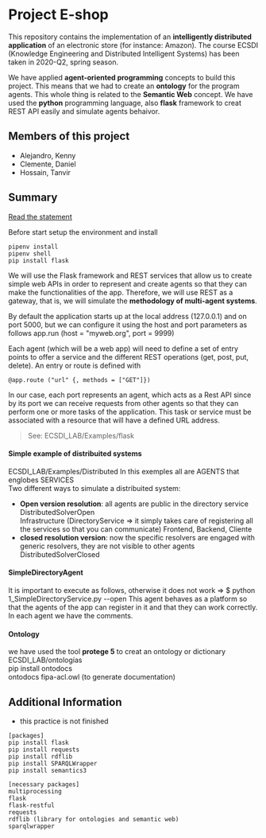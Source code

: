 # Project E-shop
This repository contains the implementation of an **intelligently distributed application** of an electronic store (for instance: Amazon). The course ECSDI (Knowledge Engineering and Distributed Intelligent Systems) has been taken in 2020-Q2, spring season.

We have applied **agent-oriented programming** concepts to build this project. This means that we had to create an **ontology** for the program agents. This whole thing is related to the **Semantic Web** concept. We have used the **python** programming language, also **flask** framework to creat REST API easily and simulate agents behaivor. 

## Members of this project
- Alejandro, Kenny
- Clemente, Daniel
- Hossain, Tanvir

## Summary
[Read the statement](Statement.pdf)

Before start setup the environment and install 

    pipenv install
    pipenv shell
    pip install flask

We will use the Flask framework and REST services that allow us to create simple web APIs in order to represent and create agents so that they can make the functionalities of the app. Therefore, we will use REST as a gateway, that is, we will simulate the **methodology of multi-agent systems**.

By default the application starts up at the local address (127.0.0.1) and on port 5000, but we can configure it using the host and port parameters as follows app.run (host = "myweb.org", port = 9999)

Each agent (which will be a web app) will need to define a set of entry points to offer a service and the different REST operations (get, post, put, delete). An entry or route is defined with 
    
    @app.route ("url" {, methods = ["GET"]})

In our case, each port represents an agent, which acts as a Rest API since by its port we can receive requests from other agents so that they can perform one or more tasks of the application. This task or service must be associated with a resource that will have a defined URL address. 
      
> See: ECSDI_LAB/Examples/flask
#### Simple example of distribuited systems 
ECSDI_LAB/Examples/Distributed
In this exemples all are AGENTS that englobes SERVICES  
Two different ways to simulate a distribuited system: 
- **Open version resolution**: all agents are public in the directory service <br>
    DistributedSolverOpen <br>
    Infrastructure (DirectoryService ⇒ it simply takes care of registering all the services so that you can communicate)
    Frontend, Backend, Cliente 
- **closed resolution version**: now the specific resolvers are engaged with generic resolvers, they are not visible to other agents
    DistributedSolverClosed <br>
#### SimpleDirectoryAgent
It is important to execute as follows, otherwise it does not work ⇒ $ python 1_SimpleDirectoryService.py --open
This agent behaves as a platform so that the agents of the app can register in it and that they can work correctly. In each agent we have the comments.
#### Ontology
we have used the tool **protege 5** to creat an ontology or dictionary <br>
ECSDI_LAB/ontologías <br>
pip install ontodocs <br>
ontodocs fipa-acl.owl (to generate documentation)
## Additional Information
- this practice is not finished
>
    [packages]
    pip install flask
    pip install requests
    pip install rdflib
    pip install SPARQLWrapper
    pip install semantics3

>
    [necessary packages]
    multiprocessing
    flask
    flask-restful
    requests
    rdflib (library for ontologies and semantic web)
    sparqlwrapper